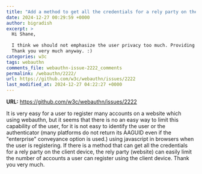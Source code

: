 ```yaml
---
title: "Add a method to get all the credentials for a rely party on the client device to support the rely party (website) to limit the number of accounts a user can register"
date: 2024-12-27 00:29:59 +0000
author: bigradish
excerpt: >
  Hi Shane,
  
  I think we should not emphasize the user privacy too much. Providing more info to the RP properly may make Webauthn be used more widely.
  Thank you very much anyway. :)
categories: w3c
tags: webauthn
comments_file: webauthn-issue-2222_comments
permalink: /webauthn/2222/
url: https://github.com/w3c/webauthn/issues/2222
last_modified_at: 2024-12-27 04:22:27 +0000
---
```



**URL:** https://github.com/w3c/webauthn/issues/2222

It is very easy for a user to register many accounts on a website which using webauthn, but it seems that there is no an easy way to limit this capability of the user, for it is not easy to identify the user or the authenticator (many platforms do not return its AAGUID even if the "enterprise" conveyance option is used.) using javascript in browsers when the user is registering.
If there is a method that can get all the credentials for a rely party on the client device, the rely party (website) can easily limit the number of accounts a user can register using the client device.
Thank you very much.